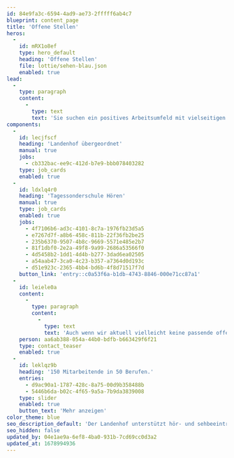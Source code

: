 ```yaml
---
id: 84e9fa3c-6594-4ad9-ae73-2fffff6ab4c7
blueprint: content_page
title: 'Offene Stellen'
heros:
  -
    id: mRX1o8ef
    type: hero_default
    heading: 'Offene Stellen'
    file: lottie/sehen-blau.json
    enabled: true
lead:
  -
    type: paragraph
    content:
      -
        type: text
        text: 'Sie suchen ein positives Arbeitsumfeld mit vielseitigen und verantwortungsvollen Aufgaben und möchten den Landenhof mitgestalten? Dann bewerben Sie sich noch heute!'
components:
  -
    id: lecjfscf
    heading: 'Landenhof übergeordnet'
    manual: true
    jobs:
      - cb332bac-ee9c-412d-b7e9-bbb078403282
    type: job_cards
    enabled: true
  -
    id: ldxlq4r0
    heading: 'Tagessonderschule Hören'
    manual: true
    type: job_cards
    enabled: true
    jobs:
      - 4f7106b6-ad3c-4101-8c7a-1976fb23d5a5
      - e7267d7f-a8b6-458c-811b-22f36fb2be25
      - 235b6370-9507-4b8c-9669-5571e485e2b7
      - 81f1dbf0-2e2a-49f8-9a99-2686a53566f0
      - 4d5458b2-1dd1-4d4b-b277-3dad6ea02505
      - a54aab47-3ca0-4c23-b357-a7364d0d193c
      - d51e923c-2365-4bb4-bd6b-4f8d71517f7d
    button_link: 'entry::c0a53f6a-b1db-4743-8846-000e71cc87a1'
  -
    id: leiele0a
    content:
      -
        type: paragraph
        content:
          -
            type: text
            text: 'Auch wenn wir aktuell vielleicht keine passende offene Stelle haben, prüfen wir Ihr Dossier gerne.'
    person: aa6ab388-054a-44b0-bdfb-b663429f6f21
    type: contact_teaser
    enabled: true
  -
    id: leklqz9b
    heading: '150 Mitarbeitende in 50 Berufen.'
    entries:
      - d9ac90a1-1787-428c-8a75-00d9b358488b
      - 5446b6da-b02c-4f65-9a5a-7b9da3839008
    type: slider
    enabled: true
    button_text: 'Mehr anzeigen'
color_theme: blue
seo_description_default: 'Der Landenhof unterstützt hör- und sehbeeinträchtigte Kinder & Jugendliche in ihrem selbstbestimmten Leben durch Förderung ihrer Fähigkeiten & Entwicklung'
seo_hidden: false
updated_by: 04e1ae9a-6ef8-4ba0-931b-7cd69cc0d3a2
updated_at: 1678994936
---
```

